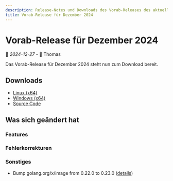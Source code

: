 ```yaml
---
description: Release-Notes und Downloads des Vorab-Releases des aktuellen Entwicklungsstands von Retro Carnage vom Dezember 2024.
title: Vorab-Release für Dezember 2024
---
```


# Vorab-Release für Dezember 2024

📅 *2024-12-27* - 🧔 Thomas

Das Vorab-Release für Dezember 2024 steht nun zum Download bereit.

## Downloads

- [Linux (x64)](https://www.retro-carnage.net/releases/Retro-Carnage-Linux.zip)
- [Windows (x64)](https://www.retro-carnage.net/releases/Retro-Carnage-Windows.zip)
- [Source Code](https://www.retro-carnage.net/releases/Retro-Carnage-Code.zip)

## Was sich geändert hat

### Features

### Fehlerkorrekturen

### Sonstiges

- Bump golang.org/x/image from 0.22.0 to 0.23.0 ([details](https://github.com/Retro-Carnage-Team/retro-carnage/pull/200))

